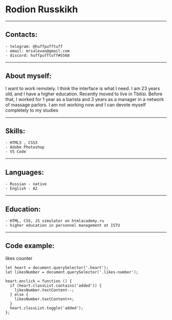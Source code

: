 # Rodion Russkikh
----
## Contacts: 
    - telegram: @huffpufftuff
    - email: mrsalevan@gmail.com
    - discord: huffpufftuff#5568
----
## About myself:

I want to work remotely. I think the interface is what I need. I am 23 years old, and I have a higher education. Recently moved to live in Tbilisi. 
Before that, I worked for 1 year as a barista and 3 years as a manager in a network of massage parlors.
I am not working now and I can devote myself completely to my studies

----
## Skills:
    - HTML5 , CSS3
    - Adobe Photoshop
    - VS Code

----

## Languages:
    - Russian - native
    - English - A2

----
## Education:
    - HTML, CSS, JS simulator on htmlacademy.ru
    - higher education in personnel management at ISTU

----
## Code example:
likes counter
```
let heart = document.querySelector('.heart');
let likesNumber = document.querySelector('.likes-number');

heart.onclick = function () {
  if (heart.classList.contains('added')) {
    likesNumber.textContent--;
  } else {
    likesNumber.textContent++;
  }
  heart.classList.toggle('added');
};
```


